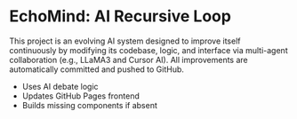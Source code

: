 # EchoMind: AI Recursive Loop

This project is an evolving AI system designed to improve itself continuously by modifying its codebase, logic, and interface via multi-agent collaboration (e.g., LLaMA3 and Cursor AI). All improvements are automatically committed and pushed to GitHub.

- Uses AI debate logic
- Updates GitHub Pages frontend
- Builds missing components if absent
<!-- Evolved at 2025-05-21 17:04:32.625228 -->

<!-- Evolved at 2025-05-21 17:09:34.163578 -->

<!-- Evolved at 2025-05-21 17:14:35.602961 -->

<!-- Evolved at 2025-05-21 17:19:37.221322 -->

<!-- Evolved at 2025-05-21 17:24:43.533310 -->

<!-- Evolved at 2025-05-21 17:29:44.982106 -->

<!-- AI updated at 2025-05-21 18:56:08.928724 -->

<!-- AI updated at 2025-05-21 18:57:24.665518 -->
